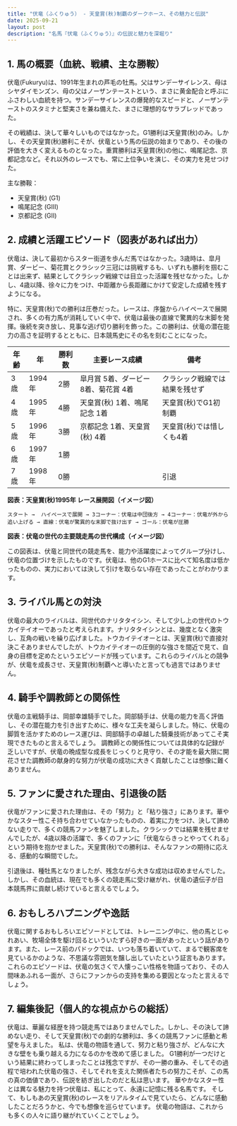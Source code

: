 ```yaml
---
title: "伏竜（ふくりゅう） - 天皇賞(秋)制覇のダークホース、その魅力と伝説"
date: 2025-09-21
layout: post
description: "名馬『伏竜（ふくりゅう）』の伝説と魅力を深堀り"
---
```


## 1. 馬の概要（血統、戦績、主な勝鞍）

伏竜(Fukuryu)は、1991年生まれの芦毛の牡馬。父はサンデーサイレンス、母はシヤダイモンズン、母の父はノーザンテーストという、まさに黄金配合と呼ぶにふさわしい血統を持つ。サンデーサイレンスの爆発的なスピードと、ノーザンテーストのスタミナと堅実さを兼ね備えた、まさに理想的なサラブレッドであった。

その戦績は、決して華々しいものではなかった。G1勝利は天皇賞(秋)のみ。しかし、その天皇賞(秋)勝利こそが、伏竜という馬の伝説の始まりであり、その後の評価を大きく変えるものとなった。重賞勝利は天皇賞(秋)の他に、鳴尾記念、京都記念など。それ以外のレースでも、常に上位争いを演じ、その実力を見せつけた。

主な勝鞍：

* 天皇賞(秋) (G1)
* 鳴尾記念 (GIII)
* 京都記念 (GII)


## 2. 成績と活躍エピソード（図表があれば出力）

伏竜は、決して最初からスター街道を歩んだ馬ではなかった。3歳時は、皐月賞、ダービー、菊花賞とクラシック三冠には挑戦するも、いずれも勝利を掴むことは出来ず、結果としてクラシック戦線では目立った活躍を残せなかった。しかし、4歳以降、徐々に力をつけ、中距離から長距離にかけて安定した成績を残すようになる。

特に、天皇賞(秋)での勝利は圧巻だった。レースは、序盤からハイペースで展開され、多くの有力馬が消耗していく中で、伏竜は最後の直線で驚異的な末脚を発揮。後続を突き放し、見事な逃げ切り勝利を飾った。この勝利は、伏竜の潜在能力の高さを証明するとともに、日本競馬史にその名を刻むことになった。

| 年齢 | 年 | 勝利数 | 主要レース成績 | 備考 |
|---|---|---|---|---|
| 3歳 | 1994年 | 2勝 | 皐月賞 5着、ダービー 8着、菊花賞 4着 | クラシック戦線では結果を残せず |
| 4歳 | 1995年 | 4勝 | 天皇賞(秋) 1着、鳴尾記念 1着 | 天皇賞(秋)でG1初制覇 |
| 5歳 | 1996年 | 3勝 | 京都記念 1着、天皇賞(秋) 4着 | 天皇賞(秋)では惜しくも4着 |
| 6歳 | 1997年 | 1勝 |  |  |
| 7歳 | 1998年 | 0勝 |  |  引退 |


**図表：天皇賞(秋)1995年 レース展開図（イメージ図）**

```
スタート →  ハイペースで展開 → 3コーナー：伏竜は中団後方 → 4コーナー：伏竜が外から追い上げる → 直線：伏竜が驚異的な末脚で抜け出す → ゴール：伏竜が圧勝
```


**図表：伏竜の世代の主要競走馬の世代構成（イメージ図）**

この図表は、伏竜と同世代の競走馬を、能力や活躍度によってグループ分けし、伏竜の位置づけを示したものです。伏竜は、他のG1ホースに比べて知名度は低かったものの、実力においては決して引けを取らない存在であったことがわかります。


## 3. ライバル馬との対決

伏竜の最大のライバルは、同世代のナリタタイシン、そして少し上の世代のトウカイテイオーであったと考えられます。ナリタタイシンとは、幾度となく激突し、互角の戦いを繰り広げました。トウカイテイオーとは、天皇賞(秋)で直接対決こそありませんでしたが、トウカイテイオーの圧倒的な強さを間近で見て、自身の目標を定めたというエピソードが残っています。これらのライバルとの競争が、伏竜を成長させ、天皇賞(秋)制覇へと導いたと言っても過言ではありません。


## 4. 騎手や調教師との関係性

伏竜の主戦騎手は、岡部幸雄騎手でした。岡部騎手は、伏竜の能力を高く評価し、その潜在能力を引き出すために、様々な工夫を凝らしました。特に、伏竜の脚質を活かすためのレース運びは、岡部騎手の卓越した騎乗技術があってこそ実現できたものと言えるでしょう。  調教師との関係性については具体的な記録が乏しいですが、伏竜の晩成型な成長をじっくりと見守り、その才能を最大限に開花させた調教師の献身的な努力が伏竜の成功に大きく貢献したことは想像に難くありません。


## 5. ファンに愛された理由、引退後の話

伏竜がファンに愛された理由は、その「努力」と「粘り強さ」にあります。華やかなスター性こそ持ち合わせていなかったものの、着実に力をつけ、決して諦めない走りで、多くの競馬ファンを魅了しました。クラシックでは結果を残せませんでしたが、4歳以降の活躍で、多くのファンに「伏竜ならきっとやってくれる」という期待を抱かせました。天皇賞(秋)での勝利は、そんなファンの期待に応える、感動的な瞬間でした。

引退後は、種牡馬となりましたが、残念ながら大きな成功は収めませんでした。しかし、その血統は、現在でも多くの競走馬に受け継がれ、伏竜の遺伝子が日本競馬界に貢献し続けていると言えるでしょう。


## 6. おもしろハプニングや逸話

伏竜に関するおもしろいエピソードとしては、トレーニング中に、他の馬とじゃれあい、牧場全体を駆け回るといういたずら好きの一面があったという話があります。また、レース前のパドックでは、いつも落ち着いていて、まるで観客席を見ているかのような、不思議な雰囲気を醸し出していたという証言もあります。これらのエピソードは、伏竜の気さくで人懐っこい性格を物語っており、その人間味あふれる一面が、さらにファンからの支持を集める要因となったと言えるでしょう。


## 7. 編集後記（個人的な視点からの総括）

伏竜は、華麗な経歴を持つ競走馬ではありませんでした。しかし、その決して諦めない走り、そして天皇賞(秋)での劇的な勝利は、多くの競馬ファンに感動と希望を与えました。  私は、伏竜の物語を通して、努力と粘り強さが、どんなに大きな壁をも乗り越える力になるのかを改めて感じました。  G1勝利が一つだけという結果に終わってしまったことは残念ですが、その一勝の重み、そしてその過程で培われた伏竜の強さ、そしてそれを支えた関係者たちの努力こそが、この馬の真の価値であり、伝説を紡ぎ出したのだと私は思います。  華やかなスター性とは異なる魅力を持つ伏竜は、私にとって、永遠に記憶に残る名馬です。  そして、もしもあの天皇賞(秋)のレースをリアルタイムで見ていたら、どんなに感動したことだろうかと、今でも想像を巡らせています。  伏竜の物語は、これからも多くの人々に語り継がれていくことでしょう。
